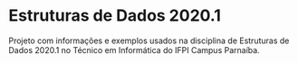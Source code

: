 # Estruturas de Dados 2020.1

Projeto com informações e exemplos usados na disciplina de Estruturas de Dados 2020.1 no Técnico em Informática do IFPI Campus Parnaíba.